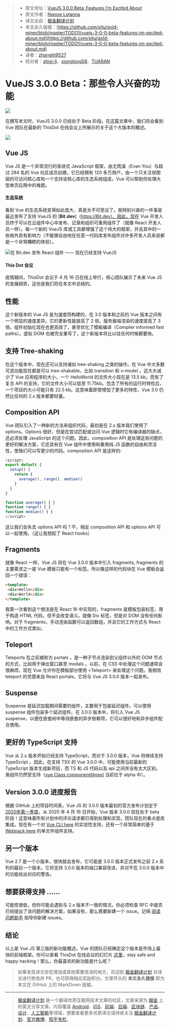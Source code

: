 > * 原文地址：[VueJS 3.0.0 Beta: Features I’m Excited About](https://blog.bitsrc.io/vuejs-3-0-0-beta-features-im-excited-about-c70b82fac163)
> * 原文作者：[Nwose Lotanna](https://medium.com/@viclotana)
> * 译文出自：[掘金翻译计划](https://github.com/xitu/gold-miner)
> * 本文永久链接：[https://github.com/xitu/gold-miner/blob/master/TODO1/vuejs-3-0-0-beta-features-im-excited-about.md](https://github.com/xitu/gold-miner/blob/master/TODO1/vuejs-3-0-0-beta-features-im-excited-about.md)
> * 译者：[zhanght9527](https://github.com/zhanght9527)
> * 校对者：[shixi-li](https://github.com/shixi-li)、[xionglong58](https://github.com/xionglong58)、[TUARAN](https://github.com/TUARAN)

# VueJS 3.0.0 Beta：那些令人兴奋的功能

![](https://cdn-images-1.medium.com/max/2560/1*RldyrFWyMYS5mhvUNmkw7g.jpeg)

在撰写本文时，VueJS 3.0.0 已经处于 Beta 阶段。在这篇文章中，我们将会看到 Vue 团队在最新的 ThisDot 在线会议上所展示的关于这个大版本的概述。

![](https://cdn-images-1.medium.com/max/2952/1*jfs5yQ21kQKLCvbvuHmSXA.png)

## Vue JS

Vue JS 是一个非常流行的渐进式 JavaScript 框架，由尤雨溪（Evan You）与超过 284 名的 Vue 社区成员创建。它已经拥有 120 多万用户，由一个只关注视图层的可访问核心库和一个支持该核心库的生态系统组成，Vue 可以帮助你处理大型单页应用中的难题。

#### 生态系统

看到 Vue 的生态系统变得如此庞大，真是太不可思议了。我特别兴奋的一件事是最近发布了支持 VueJS 的 [**Bit.dev**]（https://Bit.dev）。因此，现在 Vue 开发人员终于可以在云组件中心中发布、记录和组织可重用组件了（就像 React 开发人员一样）。每一个新的 VueJS 库或工具都增强了这个伟大的框架，并且其中的一些格外具有影响力（不能够自由地在任意一代码库发布组件对许多开发人员来说都是一个非常糟糕的体验）。

![在 [Bit.dev](https://bit.dev) 发布 React 组件 —— 现在已经支持 VueJS](https://cdn-images-1.medium.com/max/2000/1*Nj2EzGOskF51B5AKuR-szw.gif)

#### This Dot 会议

疫情期间，ThisDot 会议于 4 月 16 日在线上举行，核心团队展示了未来 Vue JS 的发展趋势，这也是我们将在本文中总结的。

## 性能

这个新版本的 Vue JS 是为速度而构建的，在 3.0 版本和之前的 Vue 版本之间有一个明显的速度差异。它的更新性能提高了 2 倍，服务器端渲染的速度提高了 3 倍。组件初始化现在也更高效了，甚至优化了模板编译（Compiler informed fast paths）。虚拟 DOM 也被完全重写了，这个新版本将比以往任何时候都要快。

## 支持 Tree-shaking

在这个版本中，现在还可以支持诸如 tree-shaking 之类的操作。在 Vue 中大多数可选功能现在都是可以 tree-shakable，比如 transition 和 v-model 。这大大减少了 Vue 应用程序的大小，一个 HelloWorld 的文件大小现在是 13.5 kb，而有了复合 API 的支持，它的文件大小可以低至 11.75kb。包含了所有的运行时特性后，一个项目的大小可能只有 22.5 kb。这意味着即使增加了更多的特性，Vue 3.0 仍然比任何的 2.x 版本都要轻量。

## Composition API

Vue 团队引入了一种新的方法来组织代码，最初是在 2.x 版本我们使用了 options。Options 很好，但是在尝试匹配或访问 Vue 逻辑时它有编译器的缺点，还必须处理 JavaScript 的这个问题。因此，composition API 是处理这些问题的更好的解决方案，它还具有在 Vue 组件中使用和重用纯 JS 函数的自由和灵活性，使我们可以写更少的代码。composition API 是这样的:

```js
<script>
export default {
  setup() {
    return {
      average(), range(), median()
    }
  }
} 

function average() { } 
function range() { } 
function median() { }
</script>
```

这让我们会失去 options API 吗？不，相反 composition API 和 options API 可以一起使用。（这让我想起了 React hooks）

## Fragments

就像 React 一样，Vue JS 将在 Vue 3.0.0 版本中引入 fragments, fragments 的主要需求之一是 Vue 模板只能有一个标签。所以像这样的代码块在 Vue 模板会返回一个错误：

```html
<template>   
 <div>Hello</div>   
 <div>World</div>   
</template>
```

我第一次看到这个想法是在 React 16 中实现的，fragments 是模板包装标签，用于构造 HTML 代码，但不会改变语义。就像 Div 标签，但是对 DOM 没有任何影响。对于 fragments，手动渲染函数可以返回数组，并且它的工作方式与 React 中的工作方式类似。

## Teleport

Teleports 在之前被称为 portals ，是一种子节点渲染到父组件以外的 DOM 节点的方式，比如用于弹出窗口甚至 modals 。以前，在 CSS 中处理这个问题通常会很麻烦，现在 Vue 允许你在模板部分使用 \<Teleport> 来处理这个问题。我相信 teleport 的灵感来自 React portals，它将与 Vue JS 3.0.0 版本一起发布。

## Suspense

Suspense 是延迟加载期间需要的组件，主要用于包装延迟组件。可以使用 suspense 组件包装多个延迟组件。在 3.0.0 版本中，将引入 Vue JS suspense，以便在嵌套树中等待嵌套的异步依赖项，它可以很好地和异步组件配合使用。

## 更好的 TypeScript 支持

Vue 从 2.x 版本开始已经支持 TypeScript，而对于 3.0.0 版本，Vue 将继续支持 TypeScript 。因此，在支持 TSX 的 Vue 3.0.0 中，可能使用当前最新的 TypeScript 版本生成新项目，而 TS 和 JS 代码以及 api 之间并没有太大区别。类组件仍然受支持（[vue Class component@next](https://github.com/vuejs/vue-Class-component/tree/next) 当前位于 alpha 中）。

## Version 3.0.0 进度报告

根据 GitHub 上的项目时间表，Vue JS 的 3.0.0 版本最初的官方发布计划定于 [2020年第一季度](https://github.com/vuejs/vue/projects/6)，从 2020 年 4 月 16 日开始，Vue 版本 3.0.0 现在处于 beta 阶段！这意味着所有计划中的评论请求都已得到处理和实现，团队现在的重点是库集成。现在有一个对 [Vue CLI here](https://github.com/vuejs/vue-cli-pluging-vue-next) 的实验性支持，还有一个非常简单的基于 [Webpack here](https://github.com/vuejs/vue-next-webpack-preview) 的单文件组件支持。

## 另一个版本

Vue 2.7 是一个小版本，很快就会发布，它可能是 3.0.0 版本正式发布之前 2.x 系列的最后一个版本。它将支持 3.0.0 版本的端口兼容改进，并对不在 3.0.0 版本中的功能给出对应的警告。

## 想要获得支持 ......

可能性很低，但你可能会遇到与 2.x 版本不一致的情况，你必须检查 RFC 中是否已经提出了该问题的解决方案，如果没有，那么需要新建一个 issue。记得 [阅读问题助手](https://new-issue.vuejs.org/?repo=vuejs/vue-next) 指导你新建 issues。

## 结论

以上是 Vue JS 第三版的新功能概述。Vue 的团队已经确定这个版本是市场上最快的前端框架。你可以查看 ThisDot 在线会议的幻灯片 [这里](https://t.co/7TP5ZMtjK4?amp=1)，stay safe and happy hacking！那么，你最喜欢的新功能是什么呢？

> 如果发现译文存在错误或其他需要改进的地方，欢迎到 [掘金翻译计划](https://github.com/xitu/gold-miner) 对译文进行修改并 PR，也可获得相应奖励积分。文章开头的 **本文永久链接** 即为本文在 GitHub 上的 MarkDown 链接。

---

> [掘金翻译计划](https://github.com/xitu/gold-miner) 是一个翻译优质互联网技术文章的社区，文章来源为 [掘金](https://juejin.im) 上的英文分享文章。内容覆盖 [Android](https://github.com/xitu/gold-miner#android)、[iOS](https://github.com/xitu/gold-miner#ios)、[前端](https://github.com/xitu/gold-miner#前端)、[后端](https://github.com/xitu/gold-miner#后端)、[区块链](https://github.com/xitu/gold-miner#区块链)、[产品](https://github.com/xitu/gold-miner#产品)、[设计](https://github.com/xitu/gold-miner#设计)、[人工智能](https://github.com/xitu/gold-miner#人工智能)等领域，想要查看更多优质译文请持续关注 [掘金翻译计划](https://github.com/xitu/gold-miner)、[官方微博](http://weibo.com/juejinfanyi)、[知乎专栏](https://zhuanlan.zhihu.com/juejinfanyi)。
